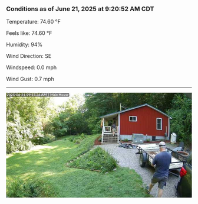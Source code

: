 ### Conditions as of June 21, 2025 at 9:20:52 AM CDT 

Temperature: 74.60 &deg;F

Feels like: 74.60 &deg;F

Humidity: 94%

Wind Direction: SE

Windspeed: 0.0 mph

Wind Gust: 0.7 mph

---

<img src="./images/latest.jpeg"/>

